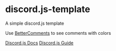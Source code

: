 # discord.js-template
A simple discord.js template

Use [BetterComments](https://marketplace.visualstudio.com/items?itemName=aaron-bond.better-comments) to see comments with colors

[Discord.js Docs](https://discord.js.org/#/docs/main/stable/general/welcome)
[Discord.js Guide](https://discordjs.guide/)